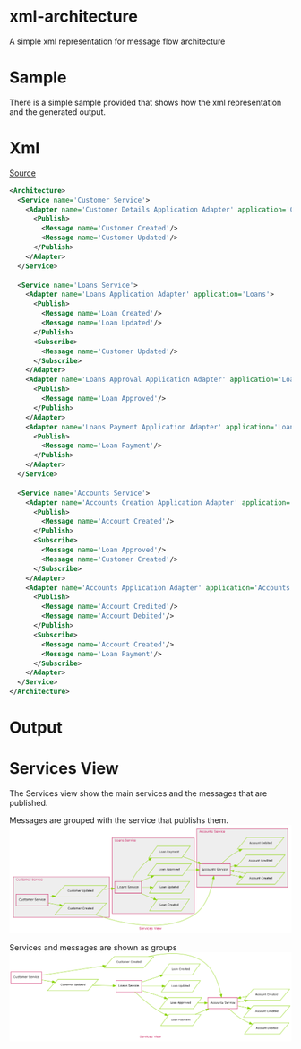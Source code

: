 xml-architecture
================

A simple xml representation for message flow architecture 

Sample
===

There is a simple sample provided that shows how the xml representation and the generated output.

Xml 
===

[Source](./doc/Sample/Sample.xml)

```xml
<Architecture>
  <Service name='Customer Service'>
    <Adapter name='Customer Details Application Adapter' application='Customer Details'>
      <Publish>
        <Message name='Customer Created'/>
        <Message name='Customer Updated'/>
      </Publish>
    </Adapter>
  </Service>
  
  <Service name='Loans Service'>
    <Adapter name='Loans Application Adapter' application='Loans'>
      <Publish>
        <Message name='Loan Created'/>
        <Message name='Loan Updated'/>
      </Publish>
      <Subscribe>
        <Message name='Customer Updated'/>
      </Subscribe>
    </Adapter>
    <Adapter name='Loans Approval Application Adapter' application='Loan Approval'>
      <Publish>
        <Message name='Loan Approved'/>
      </Publish>
    </Adapter>
    <Adapter name='Loans Payment Application Adapter' application='Loan Payment'>
      <Publish>
        <Message name='Loan Payment'/>
      </Publish>
    </Adapter>
  </Service>
  
  <Service name='Accounts Service'>
    <Adapter name='Accounts Creation Application Adapter' application='Account Creation'>
      <Publish>
        <Message name='Account Created'/>
      </Publish>
      <Subscribe>
        <Message name='Loan Approved'/>
        <Message name='Customer Created'/>
      </Subscribe>
    </Adapter>
    <Adapter name='Accounts Application Adapter' application='Accounts'>
      <Publish>
        <Message name='Account Credited'/>
        <Message name='Account Debited'/>
      </Publish>
      <Subscribe>
        <Message name='Account Created'/>
        <Message name='Loan Payment'/>
      </Subscribe>
    </Adapter>
  </Service>
</Architecture>

```

Output
===


Services View
===
The Services view show the main services and the messages that are published.

Messages are grouped with the service that publishs them.
![Services Output](./doc/Sample/services.png)


Services and messages are shown as groups
![Services Output](./doc/Sample/services2.png)

